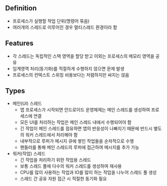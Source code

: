 ## Definition
- 프로세스가 실행할 작업 단위(명령어 묶음)
- 여러개의 스레드로 이루어진 경우 멀티스레드 환경이라 함

## Features
- 각 스레드는 독립적인 스택 영역을 할당 받고 이외는 프로세스의 메모리 영역을 공유
- 임계영역 처리(동기화)를 적절하게 수행하지 않으면 문제 발생
- 프로세스의 컨텍스트 스위칭 비용보다는 저렴하지만 싸지는 않음

## Types
- 메인(UI) 스레드
  - 앱 프로세스가 시작되면 안드로이드 운영체제는 메인 스레드를 생성하여 프로세스에 연결
  - 모든 UI를 처리하는 작업은 메인 스레드 내에서 수행되어야 함
  - 긴 작업이 메인 스레드를 점유하면 앱의 반응성이 나빠지기 때문에 반드시 별도의 워커 스레드에서 처리해야 함
  - 내부적으로 루퍼가 메시지 큐에 쌓인 작업들을 순차적으로 수행
  - 핸들러를 통해 메인 스레드의 루퍼에 접근하여 메시지를 추가 가능
- 워커(작업) 스레드
  - 긴 작업을 처리하기 위한 작업용 스레드
  - 보통 스레드 풀에 다수의 워커 스레드를 생성하여 재사용
  - CPU를 많이 사용하는 작업과 IO를 많이 하는 작업을 나누어 스레드 풀 생성
  - 스레드 간 공유 자원 접근 시 적절한 동기화 필요
